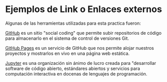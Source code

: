 # **Ejemplos de Link o Enlaces externos**

Algunas de las herramientas utilizadas para esta practica fueron: 

[GitHub](https://github.com) es un sitio "social coding" que permite subir repositorios de código para almacenarlo en el sistema de control de versiones Git.

[GitHub Pages](https://pages.github.com) es un servicio de GitHub que nos permite alojar nuestros proyectos y mostrarlos en vivo en una página web estática.

[Jupyter](https://jupyter.org) es una organización sin ánimo de lucro creada para "desarrollar software de código abierto, estándares abiertos y servicios para computación interactiva en docenas de lenguajes de programación.
